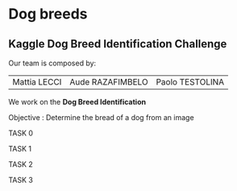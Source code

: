 <!DOCTYPE html>
<html>
<body>
<h1>Dog breeds</h1>
<h2>Kaggle Dog Breed Identification Challenge</h2>

<p>Our team is composed by:</p>
<table>
  <td>Mattia LECCI</td>
  <td>Aude RAZAFIMBELO</td>
  <td>Paolo TESTOLINA</td>
</table>
<p>We work on the <b>Dog Breed Identification</b></p>
<p>Objective : Determine the bread of a dog from an image</p>

<p>TASK 0</p>
<p>TASK 1</p>
<p>TASK 2</p>
<p>TASK 3</p>

</body>
</html>
